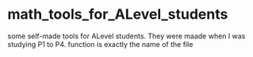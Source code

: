 # math_tools_for_ALevel_students
some self-made tools for ALevel students. They were maade when I was studying P1 to P4. function is exactly the name of the file
